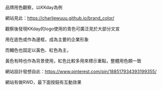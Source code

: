 品牌用色觀察，以KKday為例

網站見此：https://charliewuuu.github.io/brand_color/



觀察後發現KKday的logo使用的青色可廣泛見於大部分文宣

用在底色或作為邊框，成為主要的企業形象

而輔色也固定以黃色、紅色為主，

黃色有時也作為背景使用，紅色比較多用來標示重點，整體用色頗一致



網站設計發想自此：https://www.pinterest.com/pin/188517934393199355/

網站有做RWD，最下面按鈕有互動效果
